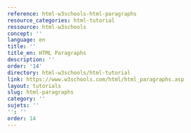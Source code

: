 ```yaml
---
reference: html-w3schools-html-paragraphs
resource_categories: html-tutorial
ressource: html-w3schools
concept: ''
language: en
title: ''
title_en: HTML Paragraphs
description: ''
order: '14'
directory: html-w3schools/html-tutorial
link: https://www.w3schools.com/html/html_paragraphs.asp
layout: tutorials
slug: html-paragraphs
category: ''
sujets: ''
'': ''
order: 14
---
```

